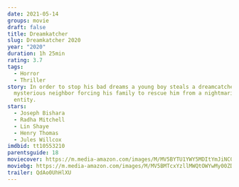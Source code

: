 ```yaml
---
date: 2021-05-14
groups: movie
draft: false
title: Dreamkatcher
slug: Dreamkatcher 2020
year: "2020"
duration: 1h 25min
rating: 3.7
tags:
  - Horror
  - Thriller
story: In order to stop his bad dreams a young boy steals a dreamcatcher from a
  mysterious neighbor forcing his family to rescue him from a nightmarish
  entity.
stars:
  - Joseph Bishara
  - Radha Mitchell
  - Lin Shaye
  - Henry Thomas
  - Jules Willcox
imdbid: tt10553210
parentsguide: 18
moviecover: https://m.media-amazon.com/images/M/MV5BYTU1YWY5MDItYmJiNC00NzdkLTlmZjgtMjBlYjI2NGIzYmI0XkEyXkFqcGdeQXVyMDA4NzMyOA@@._V1_FMjpg_UY895_.jpg
moviebg: https://m.media-amazon.com/images/M/MV5BMTcxYzllMWQtOWYwMy00ZDY2LWI4YjUtYmFlNmFlY2ZlNzU4XkEyXkFqcGdeQXVyNDgyNzAxMzY@._V1_FMjpg_UX1280_.jpg
trailer: QdAo0UhHlXU
---
```

